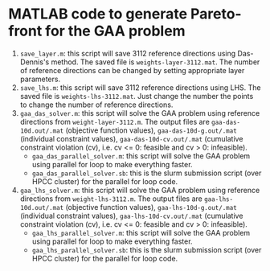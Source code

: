 MATLAB code to generate Pareto-front for the GAA problem
=========================================================

1. `save_layer.m`: this script will save 3112 reference directions using Das-Dennis's method. The saved file is `weights-layer-3112.mat`. The number of reference directions can be changed by setting appropriate layer parameters.
2. `save_lhs.m`: this script will save 3112 reference directions using LHS. The saved file is `weights-lhs-3112.mat`. Just change the number the points to change the number of reference directions.
3. `gaa_das_solver.m`: this script will solve the GAA problem using reference directions from `weight-layer-3112.m`. The output files are `gaa-das-10d.out/.mat` (objective function values), `gaa-das-10d-g.out/.mat` (individual constraint values), `gaa-das-10d-cv.out/.mat` (cumulative constraint violation (cv), i.e. cv <= 0: feasible and cv > 0: infeasible).
    * `gaa_das_parallel_solver.m`: this script will solve the GAA problem using parallel for loop to make everything faster.
    * `gaa_das_parallel_solver.sb`: this is the slurm submission script (over HPCC cluster) for the parallel for loop code.
4. `gaa_lhs_solver.m`: this script will solve the GAA problem using reference directions from `weight-lhs-3112.m`. The output files are `gaa-lhs-10d.out/.mat` (objective function values), `gaa-lhs-10d-g.out/.mat` (individual constraint values), `gaa-lhs-10d-cv.out/.mat` (cumulative constraint violation (cv), i.e. cv <= 0: feasible and cv > 0: infeasible).
    * `gaa_lhs_parallel_solver.m`: this script will solve the GAA problem using parallel for loop to make everything faster.
    * `gaa_lhs_parallel_solver.sb`: this is the slurm submission script (over HPCC cluster) for the parallel for loop code.
